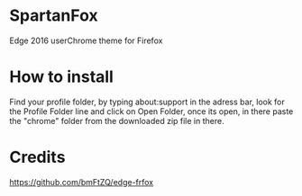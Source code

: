# SpartanFox
Edge 2016 userChrome theme for Firefox

# How to install
Find your profile folder, by typing about:support in the adress bar, look for the Profile Folder line and click on Open Folder, once its open, in there paste the "chrome" folder from the downloaded zip file in there.

# Credits 
https://github.com/bmFtZQ/edge-frfox
